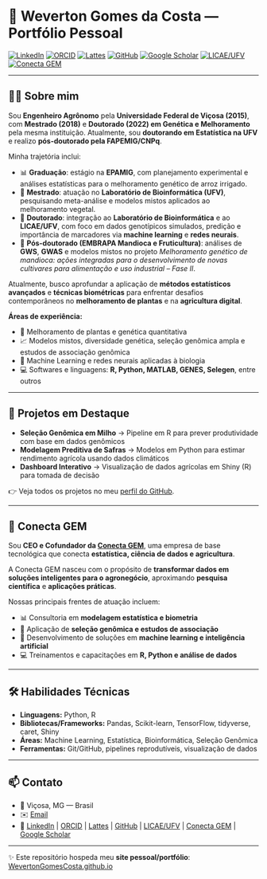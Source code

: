 # 🌱 Weverton Gomes da Costa — Portfólio Pessoal

[![LinkedIn](https://img.shields.io/badge/LinkedIn-0077B5?style=flat&logo=linkedin&logoColor=white)](https://www.linkedin.com/in/wevertoncosta/)
[![ORCID](https://img.shields.io/badge/ORCID-0000--0003--0742--5936-green?style=flat&logo=orcid&logoColor=white)](https://orcid.org/0000-0003-0742-5936)
[![Lattes](https://img.shields.io/badge/Lattes-CNPq-blue)](http://lattes.cnpq.br/2723811288754046)
[![GitHub](https://img.shields.io/badge/GitHub-Profile-black?style=flat&logo=github)](https://github.com/WevertonGomesCosta)
[![Google Scholar](https://img.shields.io/badge/Google%20Scholar-Profile-4285F4?style=flat&logo=google-scholar&logoColor=white)](https://scholar.google.com.br/citations?hl=pt-BR&user=eJNKcHsAAAAJ)
[![LICAE/UFV](https://img.shields.io/badge/LICAE-UFV-2c3e50)](https://www.licae.ufv.br/equipe/weverton-gomes-da-costa/)
[![Conecta GEM](https://img.shields.io/badge/Conecta%20GEM-AgTech-success)](https://www.conectagem.com/sobre)

---

## 👨‍🔬 Sobre mim

Sou **Engenheiro Agrônomo** pela **Universidade Federal de Viçosa (2015)**, com **Mestrado (2018)** e **Doutorado (2022) em Genética e Melhoramento** pela mesma instituição. Atualmente, sou **doutorando em Estatística na UFV** e realizo **pós-doutorado pela FAPEMIG/CNPq**.  

Minha trajetória inclui:  
- 📊 **Graduação**: estágio na **EPAMIG**, com planejamento experimental e análises estatísticas para o melhoramento genético de arroz irrigado.  
- 🔬 **Mestrado**: atuação no **Laboratório de Bioinformática (UFV)**, pesquisando meta-análise e modelos mistos aplicados ao melhoramento vegetal.  
- 🤖 **Doutorado**: integração ao **Laboratório de Bioinformática** e ao **LICAE/UFV**, com foco em dados genotípicos simulados, predição e importância de marcadores via **machine learning** e **redes neurais**.  
- 🌱 **Pós-doutorado (EMBRAPA Mandioca e Fruticultura)**: análises de **GWS**, **GWAS** e modelos mistos no projeto *Melhoramento genético de mandioca: ações integradas para o desenvolvimento de novas cultivares para alimentação e uso industrial – Fase II*.  

Atualmente, busco aprofundar a aplicação de **métodos estatísticos avançados** e **técnicas biométricas** para enfrentar desafios contemporâneos no **melhoramento de plantas** e na **agricultura digital**.

**Áreas de experiência:**  
- 🌾 Melhoramento de plantas e genética quantitativa  
- 📈 Modelos mistos, diversidade genética, seleção genômica ampla e estudos de associação genômica  
- 🤖 Machine Learning e redes neurais aplicadas à biologia  
- 💻 Softwares e linguagens: **R, Python, MATLAB, GENES, Selegen**, entre outros  

---

## 🚀 Projetos em Destaque
- **Seleção Genômica em Milho** → Pipeline em R para prever produtividade com base em dados genômicos  
- **Modelagem Preditiva de Safras** → Modelos em Python para estimar rendimento agrícola usando dados climáticos  
- **Dashboard Interativo** → Visualização de dados agrícolas em Shiny (R) para tomada de decisão  

👉 Veja todos os projetos no meu [perfil do GitHub](https://github.com/WevertonGomesCosta).

---

## 🏢 Conecta GEM

Sou **CEO e Cofundador da [Conecta GEM](https://www.conectagem.com/sobre)**, uma empresa de base tecnológica que conecta **estatística, ciência de dados e agricultura**.  

A Conecta GEM nasceu com o propósito de **transformar dados em soluções inteligentes para o agronegócio**, aproximando **pesquisa científica** e **aplicações práticas**.  

Nossas principais frentes de atuação incluem:  
- 📊 Consultoria em **modelagem estatística e biometria**  
- 🌱 Aplicação de **seleção genômica e estudos de associação**  
- 🤖 Desenvolvimento de soluções em **machine learning e inteligência artificial**  
- 💻 Treinamentos e capacitações em **R, Python e análise de dados**
  
---

## 🛠️ Habilidades Técnicas
- **Linguagens:** Python, R  
- **Bibliotecas/Frameworks:** Pandas, Scikit-learn, TensorFlow, tidyverse, caret, Shiny  
- **Áreas:** Machine Learning, Estatística, Bioinformática, Seleção Genômica  
- **Ferramentas:** Git/GitHub, pipelines reprodutíveis, visualização de dados  

---

## 📫 Contato
- 📍 Viçosa, MG — Brasil  
- ✉️ [Email](mailto:weverton@email.com)  
- 🔗 [LinkedIn](https://www.linkedin.com/in/wevertoncosta/) | [ORCID](https://orcid.org/0000-0003-0742-5936) | [Lattes](http://lattes.cnpq.br/2723811288754046) | [GitHub](https://github.com/WevertonGomesCosta) | [LICAE/UFV](https://www.licae.ufv.br/equipe/weverton-gomes-da-costa/) | [Conecta GEM](https://www.conectagem.com/sobre) | [Google Scholar](https://scholar.google.com.br/citations?hl=pt-BR&user=eJNKcHsAAAAJ)

---

✨ Este repositório hospeda meu **site pessoal/portfólio**: [WevertonGomesCosta.github.io](https://wevertongomescosta.github.io/)
